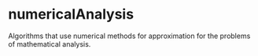 # numericalAnalysis
Algorithms that use numerical methods for approximation for the problems of mathematical analysis.

